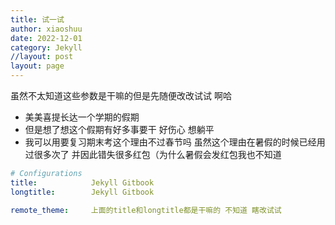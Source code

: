 ```yaml
---
title: 试一试
author: xiaoshuu
date: 2022-12-01
category: Jekyll
//layout: post
layout: page
---
```


虽然不太知道这些参数是干嘛的但是先随便改改试试 啊哈
- 美美喜提长达一个学期的假期
- 但是想了想这个假期有好多事要干 好伤心 想躺平
- 我可以用要复习期末考这个理由不过春节吗 虽然这个理由在暑假的时候已经用过很多次了 并因此错失很多红包（为什么暑假会发红包我也不知道

```yaml
# Configurations
title:            Jekyll Gitbook
longtitle:        Jekyll Gitbook

remote_theme:     上面的title和longtitle都是干嘛的 不知道 瞎改试试
```

